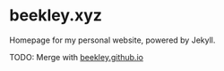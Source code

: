 # beekley.xyz

Homepage for my personal website, powered by Jekyll.

TODO: Merge with [beekley.github.io](https://github.com/beekley/beekley.github.io)
